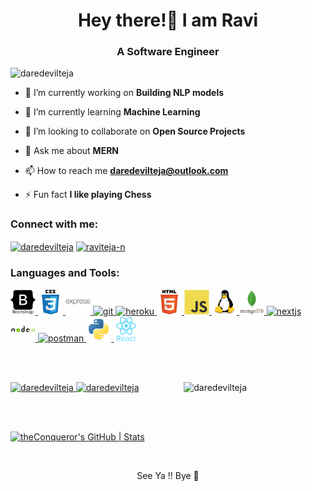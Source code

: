 <h1 align="center">Hey there!👋 I am Ravi</h1>
<h3 align="center">A Software Engineer</h3>

<p align="left"> <img src="https://komarev.com/ghpvc/?username=daredevilteja&label=Profile%20views&color=0e75b6&style=flat" alt="daredevilteja" /> </p>


- 🔭 I’m currently working on **Building NLP models**

- 🌱 I’m currently learning **Machine Learning**

- 👯 I’m looking to collaborate on **Open Source Projects**

- 💬 Ask me about **MERN**

- 📫 How to reach me **daredevilteja@outlook.com**

- ⚡ Fun fact **I like playing Chess**

<h3 align="left">Connect with me:</h3>
<p align="left">
<a href="https://twitter.com/daredevilteja" target="blank"><img align="center" src="https://raw.githubusercontent.com/rahuldkjain/github-profile-readme-generator/master/src/images/icons/Social/twitter.svg" alt="daredevilteja" height="30" width="40" /></a>
<a href="https://linkedin.com/in/raviteja-n" target="blank"><img align="center" src="https://raw.githubusercontent.com/rahuldkjain/github-profile-readme-generator/master/src/images/icons/Social/linked-in-alt.svg" alt="raviteja-n" height="30" width="40" /></a>
</p>

<h3 align="left">Languages and Tools:</h3>
<p align="left"> <a href="https://getbootstrap.com" target="_blank" rel="noreferrer"> <img src="https://raw.githubusercontent.com/devicons/devicon/master/icons/bootstrap/bootstrap-plain-wordmark.svg" alt="bootstrap" width="40" height="40"/> </a> <a href="https://www.w3schools.com/css/" target="_blank" rel="noreferrer"> <img src="https://raw.githubusercontent.com/devicons/devicon/master/icons/css3/css3-original-wordmark.svg" alt="css3" width="40" height="40"/> </a> <a href="https://expressjs.com" target="_blank" rel="noreferrer"> <img src="https://raw.githubusercontent.com/devicons/devicon/master/icons/express/express-original-wordmark.svg" alt="express" width="40" height="40"/> </a> <a href="https://git-scm.com/" target="_blank" rel="noreferrer"> <img src="https://www.vectorlogo.zone/logos/git-scm/git-scm-icon.svg" alt="git" width="40" height="40"/> </a> <a href="https://heroku.com" target="_blank" rel="noreferrer"> <img src="https://www.vectorlogo.zone/logos/heroku/heroku-icon.svg" alt="heroku" width="40" height="40"/> </a> <a href="https://www.w3.org/html/" target="_blank" rel="noreferrer"> <img src="https://raw.githubusercontent.com/devicons/devicon/master/icons/html5/html5-original-wordmark.svg" alt="html5" width="40" height="40"/> </a> <a href="https://developer.mozilla.org/en-US/docs/Web/JavaScript" target="_blank" rel="noreferrer"> <img src="https://raw.githubusercontent.com/devicons/devicon/master/icons/javascript/javascript-original.svg" alt="javascript" width="40" height="40"/> </a> <a href="https://www.linux.org/" target="_blank" rel="noreferrer"> <img src="https://raw.githubusercontent.com/devicons/devicon/master/icons/linux/linux-original.svg" alt="linux" width="40" height="40"/> </a> <a href="https://www.mongodb.com/" target="_blank" rel="noreferrer"> <img src="https://raw.githubusercontent.com/devicons/devicon/master/icons/mongodb/mongodb-original-wordmark.svg" alt="mongodb" width="40" height="40"/> </a> <a href="https://nextjs.org/" target="_blank" rel="noreferrer"> <img src="https://cdn.worldvectorlogo.com/logos/nextjs-2.svg" alt="nextjs" width="40" height="40"/> </a> <a href="https://nodejs.org" target="_blank" rel="noreferrer"> <img src="https://raw.githubusercontent.com/devicons/devicon/master/icons/nodejs/nodejs-original-wordmark.svg" alt="nodejs" width="40" height="40"/> </a> <a href="https://postman.com" target="_blank" rel="noreferrer"> <img src="https://www.vectorlogo.zone/logos/getpostman/getpostman-icon.svg" alt="postman" width="40" height="40"/> </a> <a href="https://www.python.org" target="_blank" rel="noreferrer"> <img src="https://raw.githubusercontent.com/devicons/devicon/master/icons/python/python-original.svg" alt="python" width="40" height="40"/> </a> <a href="https://reactjs.org/" target="_blank" rel="noreferrer"> <img src="https://raw.githubusercontent.com/devicons/devicon/master/icons/react/react-original-wordmark.svg" alt="react" width="40" height="40"/> </a> </p>

<br><br>

<a href="https://github.com/daredevilteja">
  <img width="50%" src="https://github-readme-streak-stats.herokuapp.com/?user=daredevilteja&theme=gotham" alt="daredevilteja" />

  <img width="45%" align="right" src="https://github-readme-stats.vercel.app/api/top-langs?username=daredevilteja&show_icons=true&locale=en&theme=gotham" alt="daredevilteja" />

  <img width="50%" src="https://github-readme-stats.vercel.app/api?username=daredevilteja&show_icons=true&locale=en&theme=gotham" alt="daredevilteja" />
</a>

<br><br>

[![theConqueror's GitHub | Stats](https://stats.quine.sh/theConqueror/github?theme=light)](https://quine.sh)

<br>

<p align="center">See Ya !! Bye 🙂</p>


